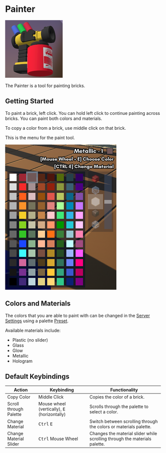 # Painter

![Painter](painter.png)

The Painter is a tool for painting bricks.

## Getting Started

To paint a brick, left click. You can hold left click to continue painting across bricks. You can paint both colors and materials.

To copy a color from a brick, use middle click on that brick.

This is the menu for the paint tool.

![Paint Menu](paint_menu.png)

## Colors and Materials

The colors that you are able to paint with can be changed in the [Server Settings]() using a palette [Preset](../../../qol_features/presets/presets.md).

Available materials include:
- Plastic (no slider)
- Glass
- Glow
- Metallic
- Hologram

## Default Keybindings

| Action                 | Keybinding                                            | Functionality                                                              |
|------------------------|-------------------------------------------------------|----------------------------------------------------------------------------|
| Copy Color             | Middle Click                                          | Copies the color of a brick.                                               |
| Scroll through Palette | Mouse wheel (vertically), <kbd>E</kbd> (horizontally) | Scrolls through the palette to select a color.                             |
| Change Material        | <kbd>Ctrl</kbd> <kbd>E</kbd>                          | Switch between scrolling through the colors or materials palette.          |
| Change Material Slider | <kbd>Ctrl</kbd> Mouse Wheel                           | Changes the material slider while scrolling through the materials palette. |
